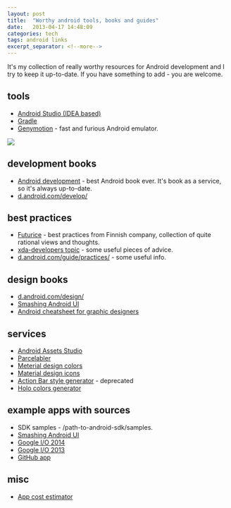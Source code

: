 ```yaml
---
layout: post
title:  "Worthy android tools, books and guides"
date:   2013-04-17 14:48:09
categories: tech
tags: android links 
excerpt_separator: <!--more-->
---
```


It's my collection of really worthy resources for Android development and I try to keep it up-to-date. If you have something to add - you are welcome.

<!--more-->

tools
-----

* [Android Studio (IDEA based)](http://developer.android.com/sdk/installing/studio.html)
* [Gradle](http://www.gradle.org/)
* [Genymotion](http://www.genymotion.com/) - fast and furious Android emulator.

![](https://img-fotki.yandex.ru/get/15521/59765760.0/0_aa09b_59d256c5_M.png)

development books
-----------------

* [Android development](http://commonsware.com/Android/) - best Android book ever. It's book as a service, so it's always up-to-date.
* [d.android.com/develop/](http://d.android.com/develop/)

best practices
--------------

* [Futurice](https://github.com/futurice/android-best-practices) - best practices from Finnish company, collection of quite rational views and thoughts.
* [xda-developers topic](http://forum.xda-developers.com/showthread.php?t=2635275) - some useful pieces of advice.
* [d.android.com/guide/practices/](http://developer.android.com/guide/practices/index.html) - some useful info.

design books
------------

* [d.android.com/design/](http://d.android.com/design/)
* [Smashing Android UI](http://www.androiduipatterns.com/p/smashing-android-ui.html)
* [Android cheatsheet for graphic designers](http://petrnohejl.github.io/Android-Cheatsheet-For-Graphic-Designers/)

services
--------

* [Android Assets Studio](http://romannurik.github.io/AndroidAssetStudio/)
* [Parcelabler](http://devk.it/proj/parcelabler/)
* [Meterial design colors](http://www.materialpalette.com/)
* [Material design icons](https://github.com/google/material-design-icons/releases/latest)
* [Action Bar style generator](http://jgilfelt.github.io/android-actionbarstylegenerator/) - deprecated
* [Holo colors generator](http://android-holo-colors.com/)

example apps with sources
-------------------------

* SDK samples - /path-to-android-sdk/samples.
* [Smashing Android UI](https://play.google.com/store/apps/details?id=com.androiduipatterns.smashingandroidui.examples&feature=search_result#?t=W251bGwsMSwxLDEsImNvbS5hbmRyb2lkdWlwYXR0ZXJucy5zbWFzaGluZ2FuZHJvaWR1aS5leGFtcGxlcyJd)
* [Google I/O 2014](https://play.google.com/store/apps/details?id=com.google.samples.apps.iosched)
* [Google I/O 2013](https://play.google.com/store/apps/details?id=com.google.android.apps.iosched&feature=search_result#?t=W251bGwsMSwxLDEsImNvbS5nb29nbGUuYW5kcm9pZC5hcHBzLmlvc2NoZWQiXQ..)
* [GitHub app](https://play.google.com/store/apps/details?id=com.github.mobile&feature=search_result#?t=W251bGwsMSwxLDEsImNvbS5naXRodWIubW9iaWxlIl0.)

misc
----

* [App cost estimator](http://howmuchtomakeanapp.com/)